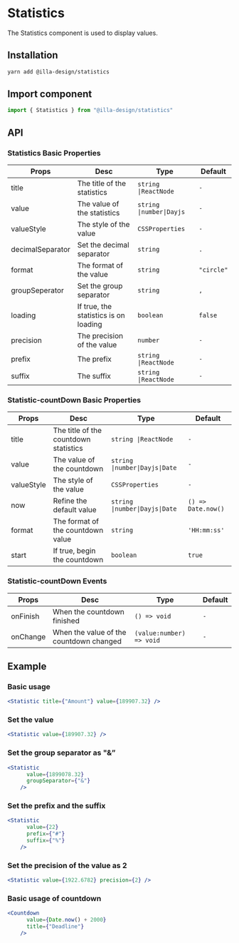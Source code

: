 # Statistics

The Statistics component is used to display values.

## Installation

```bash
yarn add @illa-design/statistics
```

## Import component

```jsx
import { Statistics } from "@illa-design/statistics"
```

## API

### Statistics Basic Properties

| Props            | Desc                                  | Type                     | Default    |
| ---------------- | ------------------------------------- | ------------------------ | ---------- |
| title            | The title of the statistics           | `string \|ReactNode`     | `-`        |
| value            | The value of the statistics           | `string \|number\|Dayjs` | `-`        |
| valueStyle       | The style of the value                | `CSSProperties `         | `-`        |
| decimalSeparator | Set the decimal separator             | `string `                | `.`        |
| format           | The format of the value               | `string `                | `"circle"` |
| groupSeperator   | Set the group separator               | `string `                | `,`        |
| loading          | If true, the statistics is on loading | `boolean `               | `false`    |
| precision        | The precision of the value            | `number `                | `-`        |
| prefix           | The prefix                            | `string \|ReactNode`     | `-`        |
| suffix           | The suffix                            | `string \|ReactNode`     | `-`        |

### Statistic-countDown Basic Properties

| Props      | Desc                                  | Type                           | Default            |
| ---------- | ------------------------------------- | ------------------------------ | ------------------ |
| title      | The title of the countdown statistics | `string \|ReactNode`           | `-`                |
| value      | The value of the countdown            | `string \|number\|Dayjs\|Date` | `-`                |
| valueStyle | The style of the value                | `CSSProperties `               | `-`                |
| now        | Refine the default value              | `string \|number\|Dayjs\|Date` | `() => Date.now()` |
| format     | The format of the countdown value     | `string `                      | `'HH:mm:ss'`       |
| start      | If true, begin the countdown          | `boolean `                     | `true`             |



### Statistic-countDown Events

| Props    | Desc                                    | Type                     | Default |
| -------- | --------------------------------------- | ------------------------ | ------- |
| onFinish | When the countdown finished             | `() => void`             | `-`     |
| onChange | When the value of the countdown changed | `(value:number) => void` | `-`     |

## Example

### Basic usage

```jsx
<Statistic title={"Amount"} value={189907.32} />
```

### Set the value

```jsx
<Statistic value={189907.32} />
```

### Set the group separator as "&”

```jsx
<Statistic
      value={1899078.32}
      groupSeparator={"&"}
    />
```

### Set the prefix and the suffix

```jsx
<Statistic
      value={22}
      prefix={"#"}
      suffix={"%"}
    />
```

### Set the precision of the value as 2

```jsx
<Statistic value={1922.6782} precision={2} />
```

### Basic usage of countdown

```jsx
<Countdown
      value={Date.now() + 2000}
      title={"Deadline"}
    />
```

